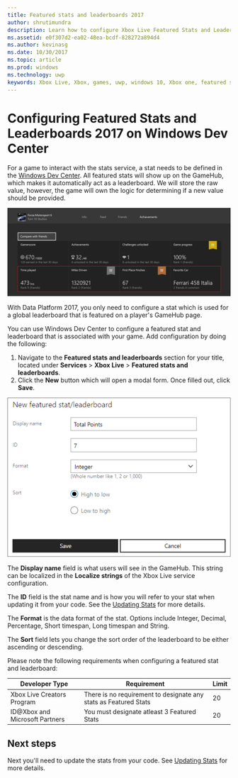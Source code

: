 ```yaml
---
title: Featured stats and leaderboards 2017
author: shrutimundra
description: Learn how to configure Xbox Live Featured Stats and Leaderboards 2017 on Windows Dev Center
ms.assetid: e0f307d2-ea02-48ea-bcdf-828272a894d4
ms.author: kevinasg
ms.date: 10/30/2017
ms.topic: article
ms.prod: windows
ms.technology: uwp
keywords: Xbox Live, Xbox, games, uwp, windows 10, Xbox one, featured stats and leaderboards, leaderboards, stats 2017, Windows Dev Center
---
```

# Configuring Featured Stats and Leaderboards 2017 on Windows Dev Center

For a game to interact with the stats service, a stat needs to be defined in the [Windows Dev Center](https://developer.microsoft.com/dashboard). All featured stats will show up on the GameHub, which makes it automatically act as a leaderboard. We will store the raw value, however, the game will own the logic for determining if a new value should be provided.

![Screenshot of the achievements page on the Game Hub](../../images/dev-center/featured-stats-and-leaderboards/featured-stats-and-leaderboards-2.png)

With Data Platform 2017, you only need to configure a stat which is used for a global leaderboard that is featured on a player's GameHub page.

You can use Windows Dev Center to configure a featured stat and leaderboard that is associated with your game. Add configuration by doing the following:

1. Navigate to the **Featured stats and leaderboards** section for your title, located under **Services** > **Xbox Live** > **Featured stats and leaderboards**.
2. Click the **New** button which will open a modal form. Once filled out, click **Save**.

![Image of the new featured stat/leaderboard dialog](../../images/dev-center/featured-stats-and-leaderboards/featured-stats-and-leaderboards-1.png)

The **Display name** field is what users will see in the GameHub. This string can be localized in the **Localize strings** of the Xbox Live service configuration.

The **ID** field is the stat name and is how you will refer to your stat when updating it from your code. See the [Updating Stats](../../leaderboards-and-stats-2017/player-stats-updating.md) for more details.

The **Format** is the data format of the stat. Options include Integer, Decimal, Percentage, Short timespan, Long timespan and String.

The **Sort** field lets you change the sort order of the leaderboard to be either ascending or descending.

Please note the following requirements when configuring a featured stat and leaderboard:

| Developer Type | Requirement | Limit |
|----------------|-------------|-------|
| Xbox Live Creators Program | There is no requirement to designate any stats as Featured Stats | 20 |
| ID@Xbox and Microsoft Partners | You must designate atleast 3 Featured Stats | 20 |

## Next steps

Next you'll need to update the stats from your code.  See [Updating Stats](../../leaderboards-and-stats-2017/player-stats-updating.md) for more details.
